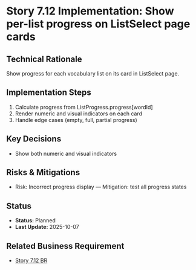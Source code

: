 # Story 7.12 Implementation: Show per-list progress on ListSelect page cards

## Technical Rationale

Show progress for each vocabulary list on its card in ListSelect page.

## Implementation Steps

1. Calculate progress from ListProgress.progress[wordId]
2. Render numeric and visual indicators on each card
3. Handle edge cases (empty, full, partial progress)

## Key Decisions

- Show both numeric and visual indicators

## Risks & Mitigations

- Risk: Incorrect progress display — Mitigation: test all progress states

## Status

- **Status:** Planned
- **Last Update:** 2025-10-07

## Related Business Requirement

- [Story 7.12 BR](../../business-requirements/epic-7-remove-daily-commitment/story-7-8-list-progress-card.md)
